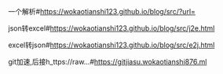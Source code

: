 一个解析#https://wokaotianshi123.github.io/blog/src/?url=

json转excel#https://wokaotianshi123.github.io/blog/src/j2e.html

excel转json#https://wokaotianshi123.github.io/blog/src/e2j.html

git加速,后接h_ttps://raw...#https://gitjiasu.wokaotianshi876.ml
